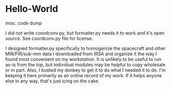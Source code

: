 # Hello-World
misc. code dump

I did not write coordconv.py, but formatter.py needs it to work and it's open source. See coordconv.py file for license.

I designed formatter.py specifically to homogenize the spacecraft and other MIR/FIR/sub-mm data I downloaded from IRSA and organize it the way I found most convenient on my workstation. It is unlikely to be useful to run as-is from the top, but individual modules may be helpful to copy wholesale or in part. Also, I busted my donkey to get it to do what I needed it to do. I'm keeping it here primarily as an online record of my work. If it helps anyone else in any way, that's just icing on the cake.
